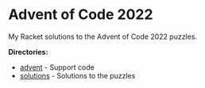 # Advent of Code 2022

My Racket solutions to the Advent of Code 2022 puzzles.

**Directories:**

* [advent](advent/) - Support code
* [solutions](solutions/) - Solutions to the puzzles
